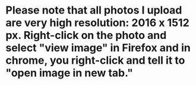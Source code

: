 <h1>Please note that all photos I upload are very high resolution: 2016 x 1512 px. Right-click on the photo and select "view image" in Firefox and in chrome, you right-click and tell it to "open image in new tab."</h1>

